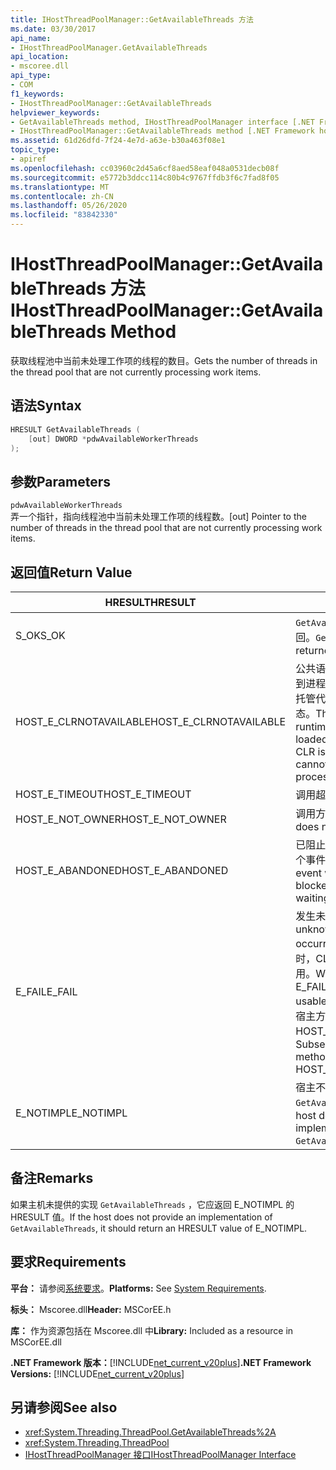 ```yaml
---
title: IHostThreadPoolManager::GetAvailableThreads 方法
ms.date: 03/30/2017
api_name:
- IHostThreadPoolManager.GetAvailableThreads
api_location:
- mscoree.dll
api_type:
- COM
f1_keywords:
- IHostThreadPoolManager::GetAvailableThreads
helpviewer_keywords:
- GetAvailableThreads method, IHostThreadPoolManager interface [.NET Framework hosting]
- IHostThreadPoolManager::GetAvailableThreads method [.NET Framework hosting]
ms.assetid: 61d26dfd-7f24-4e7d-a63e-b30a463f08e1
topic_type:
- apiref
ms.openlocfilehash: cc03960c2d45a6cf8aed58eaf048a0531decb08f
ms.sourcegitcommit: e5772b3ddcc114c80b4c9767ffdb3f6c7fad8f05
ms.translationtype: MT
ms.contentlocale: zh-CN
ms.lasthandoff: 05/26/2020
ms.locfileid: "83842330"
---
```

# <a name="ihostthreadpoolmanagergetavailablethreads-method"></a><span data-ttu-id="dd7b0-102">IHostThreadPoolManager::GetAvailableThreads 方法</span><span class="sxs-lookup"><span data-stu-id="dd7b0-102">IHostThreadPoolManager::GetAvailableThreads Method</span></span>
<span data-ttu-id="dd7b0-103">获取线程池中当前未处理工作项的线程的数目。</span><span class="sxs-lookup"><span data-stu-id="dd7b0-103">Gets the number of threads in the thread pool that are not currently processing work items.</span></span>  
  
## <a name="syntax"></a><span data-ttu-id="dd7b0-104">语法</span><span class="sxs-lookup"><span data-stu-id="dd7b0-104">Syntax</span></span>  
  
```cpp  
HRESULT GetAvailableThreads (  
    [out] DWORD *pdwAvailableWorkerThreads  
);  
```  
  
## <a name="parameters"></a><span data-ttu-id="dd7b0-105">参数</span><span class="sxs-lookup"><span data-stu-id="dd7b0-105">Parameters</span></span>  
 `pdwAvailableWorkerThreads`  
 <span data-ttu-id="dd7b0-106">弄一个指针，指向线程池中当前未处理工作项的线程数。</span><span class="sxs-lookup"><span data-stu-id="dd7b0-106">[out] Pointer to the number of threads in the thread pool that are not currently processing work items.</span></span>  
  
## <a name="return-value"></a><span data-ttu-id="dd7b0-107">返回值</span><span class="sxs-lookup"><span data-stu-id="dd7b0-107">Return Value</span></span>  
  
|<span data-ttu-id="dd7b0-108">HRESULT</span><span class="sxs-lookup"><span data-stu-id="dd7b0-108">HRESULT</span></span>|<span data-ttu-id="dd7b0-109">说明</span><span class="sxs-lookup"><span data-stu-id="dd7b0-109">Description</span></span>|  
|-------------|-----------------|  
|<span data-ttu-id="dd7b0-110">S_OK</span><span class="sxs-lookup"><span data-stu-id="dd7b0-110">S_OK</span></span>|<span data-ttu-id="dd7b0-111">`GetAvailableThreads`已成功返回。</span><span class="sxs-lookup"><span data-stu-id="dd7b0-111">`GetAvailableThreads` returned successfully.</span></span>|  
|<span data-ttu-id="dd7b0-112">HOST_E_CLRNOTAVAILABLE</span><span class="sxs-lookup"><span data-stu-id="dd7b0-112">HOST_E_CLRNOTAVAILABLE</span></span>|<span data-ttu-id="dd7b0-113">公共语言运行时（CLR）未加载到进程中，或 CLR 处于无法运行托管代码或成功处理调用的状态。</span><span class="sxs-lookup"><span data-stu-id="dd7b0-113">The common language runtime (CLR) has not been loaded into a process, or the CLR is in a state in which it cannot run managed code or process the call successfully.</span></span>|  
|<span data-ttu-id="dd7b0-114">HOST_E_TIMEOUT</span><span class="sxs-lookup"><span data-stu-id="dd7b0-114">HOST_E_TIMEOUT</span></span>|<span data-ttu-id="dd7b0-115">调用超时。</span><span class="sxs-lookup"><span data-stu-id="dd7b0-115">The call timed out.</span></span>|  
|<span data-ttu-id="dd7b0-116">HOST_E_NOT_OWNER</span><span class="sxs-lookup"><span data-stu-id="dd7b0-116">HOST_E_NOT_OWNER</span></span>|<span data-ttu-id="dd7b0-117">调用方不拥有该锁。</span><span class="sxs-lookup"><span data-stu-id="dd7b0-117">The caller does not own the lock.</span></span>|  
|<span data-ttu-id="dd7b0-118">HOST_E_ABANDONED</span><span class="sxs-lookup"><span data-stu-id="dd7b0-118">HOST_E_ABANDONED</span></span>|<span data-ttu-id="dd7b0-119">已阻止的线程或纤程正在等待某个事件时，该事件被取消。</span><span class="sxs-lookup"><span data-stu-id="dd7b0-119">An event was canceled while a blocked thread or fiber was waiting on it.</span></span>|  
|<span data-ttu-id="dd7b0-120">E_FAIL</span><span class="sxs-lookup"><span data-stu-id="dd7b0-120">E_FAIL</span></span>|<span data-ttu-id="dd7b0-121">发生未知的灾难性故障。</span><span class="sxs-lookup"><span data-stu-id="dd7b0-121">An unknown catastrophic failure occurred.</span></span> <span data-ttu-id="dd7b0-122">当方法返回 E_FAIL 时，CLR 在该进程内将不再可用。</span><span class="sxs-lookup"><span data-stu-id="dd7b0-122">When a method returns E_FAIL, the CLR is no longer usable within the process.</span></span> <span data-ttu-id="dd7b0-123">对宿主方法的后续调用会返回 HOST_E_CLRNOTAVAILABLE。</span><span class="sxs-lookup"><span data-stu-id="dd7b0-123">Subsequent calls to hosting methods return HOST_E_CLRNOTAVAILABLE.</span></span>|  
|<span data-ttu-id="dd7b0-124">E_NOTIMPL</span><span class="sxs-lookup"><span data-stu-id="dd7b0-124">E_NOTIMPL</span></span>|<span data-ttu-id="dd7b0-125">宿主不提供的实现 `GetAvailableThreads` 。</span><span class="sxs-lookup"><span data-stu-id="dd7b0-125">The host does not provide an implementation of `GetAvailableThreads`.</span></span>|  
  
## <a name="remarks"></a><span data-ttu-id="dd7b0-126">备注</span><span class="sxs-lookup"><span data-stu-id="dd7b0-126">Remarks</span></span>  
 <span data-ttu-id="dd7b0-127">如果主机未提供的实现 `GetAvailableThreads` ，它应返回 E_NOTIMPL 的 HRESULT 值。</span><span class="sxs-lookup"><span data-stu-id="dd7b0-127">If the host does not provide an implementation of `GetAvailableThreads`, it should return an HRESULT value of E_NOTIMPL.</span></span>  
  
## <a name="requirements"></a><span data-ttu-id="dd7b0-128">要求</span><span class="sxs-lookup"><span data-stu-id="dd7b0-128">Requirements</span></span>  
 <span data-ttu-id="dd7b0-129">**平台：** 请参阅[系统要求](../../get-started/system-requirements.md)。</span><span class="sxs-lookup"><span data-stu-id="dd7b0-129">**Platforms:** See [System Requirements](../../get-started/system-requirements.md).</span></span>  
  
 <span data-ttu-id="dd7b0-130">**标头：** Mscoree.dll</span><span class="sxs-lookup"><span data-stu-id="dd7b0-130">**Header:** MSCorEE.h</span></span>  
  
 <span data-ttu-id="dd7b0-131">**库：** 作为资源包括在 Mscoree.dll 中</span><span class="sxs-lookup"><span data-stu-id="dd7b0-131">**Library:** Included as a resource in MSCorEE.dll</span></span>  
  
 <span data-ttu-id="dd7b0-132">**.NET Framework 版本：**[!INCLUDE[net_current_v20plus](../../../../includes/net-current-v20plus-md.md)]</span><span class="sxs-lookup"><span data-stu-id="dd7b0-132">**.NET Framework Versions:** [!INCLUDE[net_current_v20plus](../../../../includes/net-current-v20plus-md.md)]</span></span>  
  
## <a name="see-also"></a><span data-ttu-id="dd7b0-133">另请参阅</span><span class="sxs-lookup"><span data-stu-id="dd7b0-133">See also</span></span>

- <xref:System.Threading.ThreadPool.GetAvailableThreads%2A>
- <xref:System.Threading.ThreadPool>
- [<span data-ttu-id="dd7b0-134">IHostThreadPoolManager 接口</span><span class="sxs-lookup"><span data-stu-id="dd7b0-134">IHostThreadPoolManager Interface</span></span>](ihostthreadpoolmanager-interface.md)
